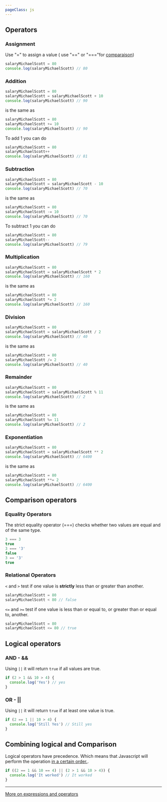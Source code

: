 ```yaml
---
pageClass: js
---
```


## Operators

### Assignment

Use "=" to assign a value ( use "==" or "==="for [comparaison](/javascript/operators.html#comparison-operators))

```js
salaryMichaelScott = 80
console.log(salaryMichaelScott) // 80
```

### Addition

```js
salaryMichaelScott = 80
salaryMichaelScott = salaryMichaelScott + 10
console.log(salaryMichaelScott) // 90
```

is the same as

```js
salaryMichaelScott = 80
salaryMichaelScott += 10
console.log(salaryMichaelScott) // 90
```

To add 1 you can do

```js
salaryMichaelScott = 80
salaryMichaelScott++
console.log(salaryMichaelScott) // 81
```

### Subtraction

```js
salaryMichaelScott = 80
salaryMichaelScott = salaryMichaelScott - 10
console.log(salaryMichaelScott) // 70
```

is the same as

```js
salaryMichaelScott = 80
salaryMichaelScott -= 10
console.log(salaryMichaelScott) // 70
```

To subtract 1 you can do

```js
salaryMichaelScott = 80
salaryMichaelScott--
console.log(salaryMichaelScott) // 79
```

### Multiplication

```js
salaryMichaelScott = 80
salaryMichaelScott = salaryMichaelScott * 2
console.log(salaryMichaelScott) // 160
```

is the same as

```js
salaryMichaelScott = 80
salaryMichaelScott *= 2
console.log(salaryMichaelScott) // 160
```

### Division

```js
salaryMichaelScott = 80
salaryMichaelScott = salaryMichaelScott / 2
console.log(salaryMichaelScott) // 40
```

is the same as

```js
salaryMichaelScott = 80
salaryMichaelScott /= 2
console.log(salaryMichaelScott) // 40
```

### Remainder

```js
salaryMichaelScott = 80
salaryMichaelScott = salaryMichaelScott % 11
console.log(salaryMichaelScott) // 2
```

is the same as

```js
salaryMichaelScott = 80
salaryMichaelScott %= 11
console.log(salaryMichaelScott) // 2
```

### Exponentiation

```js
salaryMichaelScott = 80
salaryMichaelScott = salaryMichaelScott ** 2
console.log(salaryMichaelScott) // 6400
```

is the same as

```js
salaryMichaelScott = 80
salaryMichaelScott **= 2
console.log(salaryMichaelScott) // 6400
```

## Comparison operators

### Equality Operators

The strict equality operator (===) checks whether two values are equal and of the same type.

```js
3 === 3
true
3 === '3'
false
3 == '3'
true
```

### Relational Operators

`<` and `>` test if one value is **strictly** less than or greater than another.

```js
salaryMichaelScott = 80
salaryMichaelScott < 80 // false
```

`<=` and `>=` test if one value is less than or equal to, or greater than or equal to, another.

```js
salaryMichaelScott = 80
salaryMichaelScott <= 80 // true
```

## Logical operators

### AND - &&

Using `||` it will return `true` if all values are true.

```js
if (2 > 1 && 10 > 4) {
  console.log('Yes') // yes
}
```

### OR - ||

Using `||` it will return `true` if at least one value is true.

```js
if (2 == 1 || 10 > 4) {
  console.log('Still Yes') // Still yes
}
```

## Combining logical and Comparison

Logical operators have precedence. Which means that Javascript will perform the operation [in a certain order.](https://developer.mozilla.org/en-US/docs/Web/JavaScript/Reference/Operators/Operator_Precedence#Table).

```js
if ((2 == 1 && 10 == 4) || (2 > 1 && 10 > 4)) {
  console.log('It worked') // It worked
}
```

---

[More on expressions and operators](https://developer.mozilla.org/en-US/docs/Web/JavaScript/Guide/Expressions_and_Operators#Assignment)
